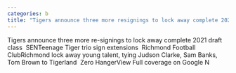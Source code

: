 ```yaml
---
categories: b
title: "Tigers announce three more resignings to lock away complete 2021 draft class  SEN"
---
```

Tigers announce three more re-signings to lock away complete 2021 draft class&nbsp;&nbsp;SENTeenage Tiger trio sign extensions&nbsp;&nbsp;Richmond Football ClubRichmond lock away young talent, tying Judson Clarke, Sam Banks, Tom Brown to Tigerland&nbsp;&nbsp;Zero HangerView Full coverage on Google N